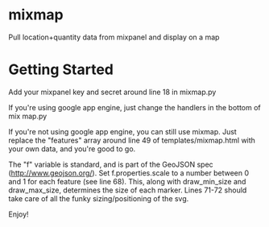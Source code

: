 mixmap
======

Pull location+quantity data from mixpanel and display on a map

Getting Started
======

Add your mixpanel key and secret around line 18 in mixmap.py

If you're using google app engine, just change the handlers in the bottom of mix map.py

If you're not using google app engine, you can still use mixmap. Just replace the "features" array around line 49 of templates/mixmap.html with your own data, and you're good to go.

The "f" variable is standard, and is part of the GeoJSON spec (http://www.geojson.org/). Set f.properties.scale to a number between 0 and 1 for each feature (see line 68). This, along with draw_min_size and draw_max_size, determines the size of each marker. Lines 71-72 should take care of all the funky sizing/positioning of the svg.

Enjoy!